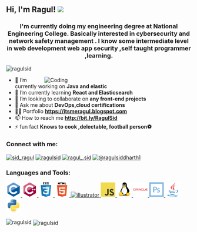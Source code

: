 <h2> Hi, I'm Ragul! <img src="https://media1.tenor.com/images/551d452e9eb7377fd4d189bf905a61f3/tenor.gif" width="50"></h2>
<h3 align="center"> I'm currently doing my engineering degree at National Engineering College. Basically interested in cybersecurity and network safety management . I know some intermediate level in web development web app security ,self taught programmer ,learning.</h3>

<p align="left"> <img src="https://komarev.com/ghpvc/?username=ragulsid&label=Profile%20views&color=0e75b6&style=flat" alt="ragulsid" /> </p>

<img align="right" alt="Coding" width="400" src="https://cdn.dribbble.com/users/121260/screenshots/2278852/opening.gif">

- 🔭 I’m currently working on **Java and elastic**
- 🌱 I’m currently learning **React and Elasticsearch**
- 👯 I’m looking to collaborate on **any front-end projects**
- 💬 Ask me about **DevOps,cloud certifications**
- 👨‍💻 Portfolio **https://itsmeragul.blogspot.com**
- 📫 How to reach me **http://bit.ly/RagulSid**
- ⚡ fun fact **Knows to cook ,delectable, football person⚽**

<h3 align="left">Connect with me:</h3>
<p align="left">
<a href="https://twitter.com/sid_ragul" target="blank"><img align="center" src="https://cdn.jsdelivr.net/npm/simple-icons@3.0.1/icons/twitter.svg" alt="sid_ragul" height="30" width="40" /></a>
<a href="https://linkedin.com/in/ragulsid" target="blank"><img align="center" src="https://cdn.jsdelivr.net/npm/simple-icons@3.0.1/icons/linkedin.svg" alt="ragulsid" height="30" width="40" /></a>
<a href="https://instagram.com/ragul_.sid" target="blank"><img align="center" src="https://cdn.jsdelivr.net/npm/simple-icons@3.0.1/icons/instagram.svg" alt="ragul_.sid" height="30" width="40" /></a>
<a href="https://medium.com/@ragulsiddharth1" target="blank"><img align="center" src="https://cdn.jsdelivr.net/npm/simple-icons@3.0.1/icons/medium.svg" alt="@ragulsiddharth1" height="30" width="40" /></a>
</p>

<h3 align="left">Languages and Tools:</h3>
<p align="left"> <a href="https://www.cprogramming.com/" target="_blank"> <img src="https://raw.githubusercontent.com/devicons/devicon/master/icons/c/c-original.svg" alt="c" width="40" height="40"/> </a> <a href="https://www.w3schools.com/cpp/" target="_blank"> <img src="https://raw.githubusercontent.com/devicons/devicon/master/icons/cplusplus/cplusplus-original.svg" alt="cplusplus" width="40" height="40"/> </a> <a href="https://www.w3schools.com/css/" target="_blank"> <img src="https://raw.githubusercontent.com/devicons/devicon/master/icons/css3/css3-original-wordmark.svg" alt="css3" width="40" height="40"/> </a> <a href="https://www.w3.org/html/" target="_blank"> <img src="https://raw.githubusercontent.com/devicons/devicon/master/icons/html5/html5-original-wordmark.svg" alt="html5" width="40" height="40"/> </a> <a href="https://www.adobe.com/in/products/illustrator.html" target="_blank"> <img src="https://www.vectorlogo.zone/logos/adobe_illustrator/adobe_illustrator-icon.svg" alt="illustrator" width="40" height="40"/> </a> <a href="https://developer.mozilla.org/en-US/docs/Web/JavaScript" target="_blank"> <img src="https://raw.githubusercontent.com/devicons/devicon/master/icons/javascript/javascript-original.svg" alt="javascript" width="40" height="40"/> </a> <a href="https://www.linux.org/" target="_blank"> <img src="https://raw.githubusercontent.com/devicons/devicon/master/icons/linux/linux-original.svg" alt="linux" width="40" height="40"/> </a> <a href="https://www.oracle.com/" target="_blank"> <img src="https://raw.githubusercontent.com/devicons/devicon/master/icons/oracle/oracle-original.svg" alt="oracle" width="40" height="40"/> </a> <a href="https://www.photoshop.com/en" target="_blank"> <img src="https://raw.githubusercontent.com/devicons/devicon/master/icons/photoshop/photoshop-line.svg" alt="photoshop" width="40" height="40"/> </a> <a href="https://www.java.com" target="_blank"> <img src="https://raw.githubusercontent.com/devicons/devicon/master/icons/java/java-original.svg" alt="java" width="40" height="40"/> </a> <a href="https://www.python.org" target="_blank"> <img src="https://raw.githubusercontent.com/devicons/devicon/master/icons/python/python-original.svg" alt="python" width="40" height="40"/> </a> </p>

<p><img align="left" src="https://github-readme-stats.vercel.app/api/top-langs?username=ragulsid&show_icons=true&locale=en&layout=compact" alt="ragulsid" /></p>

<p>&nbsp;<img align="center" src="https://github-readme-stats.vercel.app/api?username=ragulsid&show_icons=true&locale=en" alt="ragulsid" /></p>
